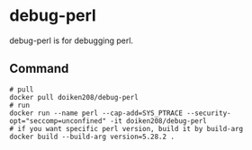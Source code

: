 debug-perl
====

debug-perl is for debugging perl.

Command
----

```
# pull
docker pull doiken208/debug-perl
# run
docker run --name perl --cap-add=SYS_PTRACE --security-opt="seccomp=unconfined" -it doiken208/debug-perl
# if you want specific perl version, build it by build-arg
docker build --build-arg version=5.28.2 .
```
